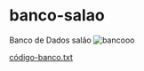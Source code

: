 # banco-salao
Banco de Dados salão
![bancooo](https://github.com/user-attachments/assets/670e7fcd-9db4-4171-a093-1a6f82624285)

[código-banco.txt](https://github.com/user-attachments/files/19195918/codigo-banco.txt)
